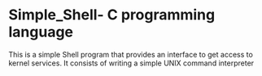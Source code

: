# Simple_Shell- C programming language
This is a simple Shell program that provides an interface to get access to kernel services.
It consists of writing a simple UNIX command interpreter

